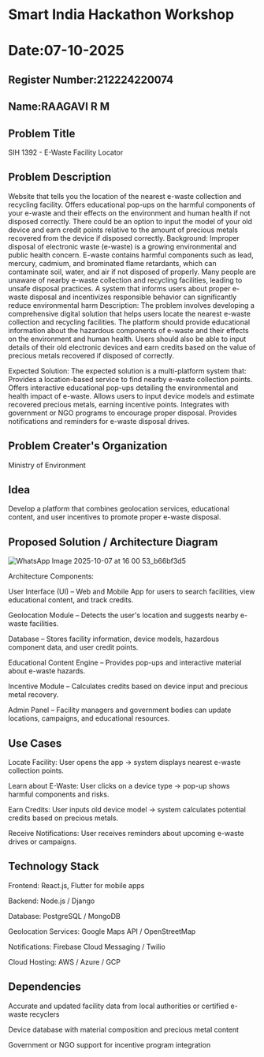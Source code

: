 # Smart India Hackathon Workshop
# Date:07-10-2025
## Register Number:212224220074
## Name:RAAGAVI R M
## Problem Title
SIH 1392 - E-Waste Facility Locator
## Problem Description
Website that tells you the location of the nearest e-waste collection and recycling facility. Offers educational pop-ups on the harmful components of your e-waste and their effects on the environment and human health if not disposed correctly. There could be an option to input the model of your old device and earn credit points relative to the amount of precious metals recovered from the device if disposed correctly.
Background: Improper disposal of electronic waste (e-waste) is a growing environmental and public health concern. E-waste contains harmful components such as lead, mercury, cadmium, and brominated flame retardants, which can contaminate soil, water, and air if not disposed of properly. Many people are unaware of nearby e-waste collection and recycling facilities, leading to unsafe disposal practices. A system that informs users about proper e-waste disposal and incentivizes responsible behavior can significantly reduce environmental harm
Description: The problem involves developing a comprehensive digital solution that helps users locate the nearest e-waste collection and recycling facilities. The platform should provide educational information about the hazardous components of e-waste and their effects on the environment and human health. Users should also be able to input details of their old electronic devices and earn credits based on the value of precious metals recovered if disposed of correctly.

Expected Solution: 
The expected solution is a multi-platform system that:
Provides a location-based service to find nearby e-waste collection points.
Offers interactive educational pop-ups detailing the environmental and health impact of e-waste.
Allows users to input device models and estimate recovered precious metals, earning incentive points.
Integrates with government or NGO programs to encourage proper disposal.
Provides notifications and reminders for e-waste disposal drives.


## Problem Creater's Organization
Ministry of Environment

## Idea
Develop a platform that combines geolocation services, educational content, and user incentives to promote proper e-waste disposal.

## Proposed Solution / Architecture Diagram

![WhatsApp Image 2025-10-07 at 16 00 53_b66bf3d5](https://github.com/user-attachments/assets/f9a89a8d-dfd4-4ef1-8926-91b49ce82bc9)

Architecture Components:

User Interface (UI) – Web and Mobile App for users to search facilities, view educational content, and track credits.

Geolocation Module – Detects the user's location and suggests nearby e-waste facilities.

Database – Stores facility information, device models, hazardous component data, and user credit points.

Educational Content Engine – Provides pop-ups and interactive material about e-waste hazards.

Incentive Module – Calculates credits based on device input and precious metal recovery.

Admin Panel – Facility managers and government bodies can update locations, campaigns, and educational resources.

## Use Cases 

Locate Facility: User opens the app → system displays nearest e-waste collection points.

Learn about E-Waste: User clicks on a device type → pop-up shows harmful components and risks.

Earn Credits: User inputs old device model → system calculates potential credits based on precious metals.

Receive Notifications: User receives reminders about upcoming e-waste drives or campaigns.

## Technology Stack

Frontend: React.js, Flutter for mobile apps

Backend: Node.js / Django

Database: PostgreSQL / MongoDB

Geolocation Services: Google Maps API / OpenStreetMap

Notifications: Firebase Cloud Messaging / Twilio

Cloud Hosting: AWS / Azure / GCP


## Dependencies

Accurate and updated facility data from local authorities or certified e-waste recyclers

Device database with material composition and precious metal content

Government or NGO support for incentive program integration
